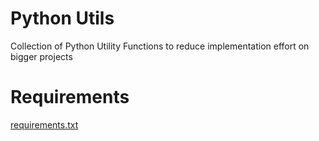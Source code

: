 # Python Utils

Collection of Python Utility Functions to reduce implementation effort on bigger projects

# Requirements

[requirements.txt](requirements.txt)


